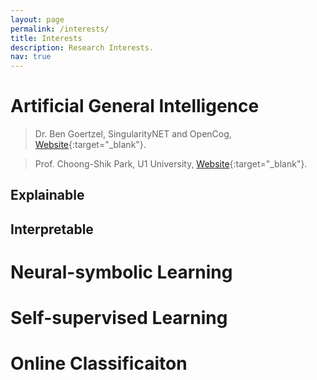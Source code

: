 ```yaml
---
layout: page
permalink: /interests/
title: Interests
description: Research Interests.
nav: true
---
```


# Artificial General Intelligence
> Dr. Ben Goertzel, SingularityNET and OpenCog, [Website](http://goertzel.org){:target="_blank"}.

> Prof. Choong-Shik Park, U1 University, [Website](https://www.researchgate.net/profile/Choong-Shik-Park){:target="_blank"}.

## Explainable

## Interpretable

# Neural-symbolic Learning

# Self-supervised Learning

# Online Classificaiton

